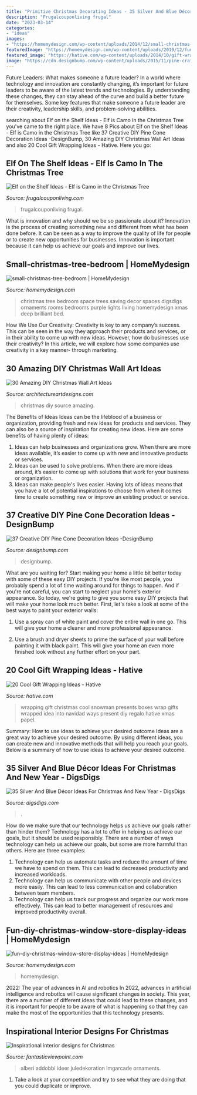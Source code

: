 ```yaml
---
title: "Primitive Christmas Decorating Ideas - 35 Silver And Blue Décor Ideas For Christmas And New Year"
description: "Frugalcouponliving frugal"
date: "2023-03-14"
categories:
- "ideas"
images:
- "https://homemydesign.com/wp-content/uploads/2014/12/small-christmas-tree-bedroom.jpg"
featuredImage: "https://homemydesign.com/wp-content/uploads/2019/12/fun-diy-christmas-window-store-display-ideas.jpg"
featured_image: "https://hative.com/wp-content/uploads/2014/10/gift-wrapping-ideas/7-cool-gift-wrapping-ideas.jpg"
image: "https://cdn.designbump.com/wp-content/uploads/2015/11/pine-crafts-fall-decor12.jpg"
---
```



Future Leaders: What makes someone a future leader?
In a world where technology and innovation are constantly changing, it’s important for future leaders to be aware of the latest trends and technologies. By understanding these changes, they can stay ahead of the curve and build a better future for themselves. Some key features that make someone a future leader are their creativity, leadership skills, and problem-solving abilities.

	

		
searching about Elf on the Shelf Ideas - Elf is Camo in the Christmas Tree you've came to the right place. We have 8 Pics about Elf on the Shelf Ideas - Elf is Camo in the Christmas Tree like 37 Creative DIY Pine Cone Decoration Ideas -DesignBump, 30 Amazing DIY Christmas Wall Art Ideas and also 20 Cool Gift Wrapping Ideas - Hative. Here you go:
		
    
## Elf On The Shelf Ideas - Elf Is Camo In The Christmas Tree

<img loading=lazy src="https://www.frugalcouponliving.com/wp-content/uploads/2014/11/Elf-on-the-shelf-ideas-camo-frugal-coupon-living.jpg" onerror="this.onerror=null;this.src='https://tse2.mm.bing.net/th?id=OIP.7r37pjWjbchiaOhq1IXnjgHaLH&amp;pid=15.1';" alt="Elf on the Shelf Ideas - Elf is Camo in the Christmas Tree">

_Source: frugalcouponliving.com_

>frugalcouponliving frugal. 

	

What is innovation and why should we be so passionate about it?
Innovation is the process of creating something new and different from what has been done before. It can be seen as a way to improve the quality of life for people or to create new opportunities for businesses. Innovation is important because it can help us achieve our goals and improve our lives.

    
## Small-christmas-tree-bedroom | HomeMydesign

<img loading=lazy src="https://homemydesign.com/wp-content/uploads/2014/12/small-christmas-tree-bedroom.jpg" onerror="this.onerror=null;this.src='https://tse4.mm.bing.net/th?id=OIP.VPL8D4HyMzxwW8xEGhFg_gHaKH&amp;pid=15.1';" alt="small-christmas-tree-bedroom | HomeMydesign">

_Source: homemydesign.com_

>christmas tree bedroom space trees saving decor spaces digsdigs ornaments rooms bedrooms purple lights living homemydesign xmas deep brilliant bed. 

	

How We Use Our Creativity:
Creativity is key to any company’s success. This can be seen in the way they approach their products and services, or in their ability to come up with new ideas. However, how do businesses use their creativity? In this article, we will explore how some companies use creativity in a key manner- through marketing.

    
## 30 Amazing DIY Christmas Wall Art Ideas

<img loading=lazy src="http://www.architectureartdesigns.com/wp-content/uploads/2013/12/306-630x917.jpg" onerror="this.onerror=null;this.src='https://tse3.mm.bing.net/th?id=OIP.Hd6I6UsfmZy_vHjsBpJBpwHaKx&amp;pid=15.1';" alt="30 Amazing DIY Christmas Wall Art Ideas">

_Source: architectureartdesigns.com_

>christmas diy source amazing. 

	

The Benefits of Ideas
Ideas can be the lifeblood of a business or organization, providing fresh and new ideas for products and services. They can also be a source of inspiration for creating new ideas. Here are some benefits of having plenty of ideas: 
1. Ideas can help businesses and organizations grow. When there are more ideas available, it’s easier to come up with new and innovative products or services. 
2. Ideas can be used to solve problems. When there are more ideas around, it’s easier to come up with solutions that work for your business or organization. 
3. Ideas can make people's lives easier. Having lots of ideas means that you have a lot of potential inspirations to choose from when it comes time to create something new or improve an existing product or service. 

    
## 37 Creative DIY Pine Cone Decoration Ideas -DesignBump

<img loading=lazy src="https://cdn.designbump.com/wp-content/uploads/2015/11/pine-crafts-fall-decor12.jpg" onerror="this.onerror=null;this.src='https://tse3.mm.bing.net/th?id=OIP.TeA1svPw_TUPUaxwgUgryAHaKx&amp;pid=15.1';" alt="37 Creative DIY Pine Cone Decoration Ideas -DesignBump">

_Source: designbump.com_

>designbump. 

	

What are you waiting for? Start making your home a little bit better today with some of these easy DIY projects.
If you're like most people, you probably spend a lot of time waiting around for things to happen. And if you're not careful, you can start to neglect your home's exterior appearance. So today, we're going to give you some easy DIY projects that will make your home look much better. First, let's take a look at some of the best ways to paint your exterior walls: 
1. Use a spray can of white paint and cover the entire wall in one go. This will give your home a cleaner and more professional appearance.

2. Use a brush and dryer sheets to prime the surface of your wall before painting it with black paint. This will give your home an even more finished look without any further effort on your part. 


    
## 20 Cool Gift Wrapping Ideas - Hative

<img loading=lazy src="https://hative.com/wp-content/uploads/2014/10/gift-wrapping-ideas/7-cool-gift-wrapping-ideas.jpg" onerror="this.onerror=null;this.src='https://tse2.mm.bing.net/th?id=OIP.FCGR5qcVwaA-UGUQzGBzGgHaM2&amp;pid=15.1';" alt="20 Cool Gift Wrapping Ideas - Hative">

_Source: hative.com_

>wrapping gift christmas cool snowman presents boxes wrap gifts wrapped idea into navidad ways present diy regalo hative xmas papel. 

	

Summary: How to use ideas to achieve your desired outcome
Ideas are a great way to achieve your desired outcome. By using different ideas, you can create new and innovative methods that will help you reach your goals. Below is a summary of how to use ideas to achieve your desired outcome.

    
## 35 Silver And Blue Décor Ideas For Christmas And New Year - DigsDigs

<img loading=lazy src="https://www.digsdigs.com/photos/charming-silver-and-blue-christmas-decor-ideas-16.jpg" onerror="this.onerror=null;this.src='https://tse4.mm.bing.net/th?id=OIP.W6HQDAiUI0q4e3a3Zeq_bgHaLJ&amp;pid=15.1';" alt="35 Silver And Blue Décor Ideas For Christmas And New Year - DigsDigs">

_Source: digsdigs.com_

>. 

	

How do we make sure that our technology helps us achieve our goals rather than hinder them?
Technology has a lot to offer in helping us achieve our goals, but it should be used responsibly. There are a number of ways technology can help us achieve our goals, but some are more harmful than others. Here are three examples: 
1. Technology can help us automate tasks and reduce the amount of time we have to spend on them. This can lead to decreased productivity and increased workloads. 
2. Technology can help us communicate with other people and devices more easily. This can lead to less communication and collaboration between team members. 
3. Technology can help us track our progress and organize our work more effectively. This can lead to better management of resources and improved productivity overall.

    
## Fun-diy-christmas-window-store-display-ideas | HomeMydesign

<img loading=lazy src="https://homemydesign.com/wp-content/uploads/2019/12/fun-diy-christmas-window-store-display-ideas.jpg" onerror="this.onerror=null;this.src='https://tse2.mm.bing.net/th?id=OIP.BklglxYY6Icn0P-i18tR7gHaLO&amp;pid=15.1';" alt="fun-diy-christmas-window-store-display-ideas | HomeMydesign">

_Source: homemydesign.com_

>homemydesign. 

	

2022: The year of advances in AI and robotics
In 2022, advances in artificial intelligence and robotics will cause significant changes in society. This year, there are a number of different ideas that could lead to these changes, and it is important for people to be aware of what is happening so that they can make the most of the opportunities that this technology presents.

    
## Inspirational Interior Designs For Christmas

<img loading=lazy src="https://www.fantasticviewpoint.com/wp-content/uploads/2014/12/Cool-Christmas-Tree-Decorating-Ideas-Image1-600x906.jpg" onerror="this.onerror=null;this.src='https://tse3.mm.bing.net/th?id=OIP.q5SWdO_zfDccOelEuzMgTQHaLL&amp;pid=15.1';" alt="Inspirational interior designs for Christmas">

_Source: fantasticviewpoint.com_

>alberi addobbi ideer juledekoration imgarcade ornaments. 

	

1. Take a look at your competition and try to see what they are doing that you could duplicate or improve.

